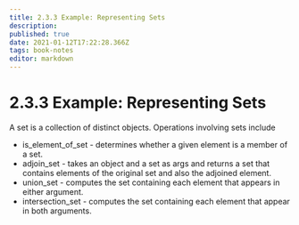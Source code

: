 ```yaml
---
title: 2.3.3 Example: Representing Sets
description: 
published: true
date: 2021-01-12T17:22:28.366Z
tags: book-notes
editor: markdown
---
```


# 2.3.3 Example: Representing Sets
A set is a collection of distinct objects. Operations involving sets include 
* is_element_of_set - determines whether a given element is a member of a set.
* adjoin_set - takes an object and a set as args and returns a set that contains elements of the original set and also the adjoined element.
* union_set - computes the set containing each element that appears in either argument.
* intersection_set - computes the set containing each element that appear in both arguments.